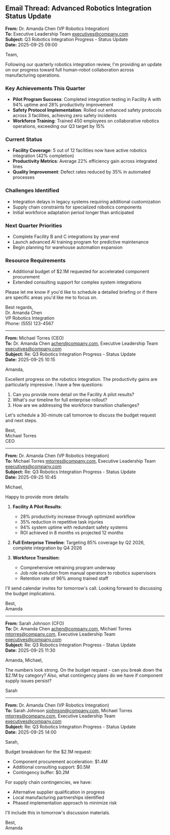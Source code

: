 ## Email Thread: Advanced Robotics Integration Status Update

**From:** Dr. Amanda Chen (VP Robotics Integration)  
**To:** Executive Leadership Team <executives@company.com>  
**Subject:** Q3 Robotics Integration Progress - Status Update  
**Date:** 2025-09-25 09:00  

Team,

Following our quarterly robotics integration review, I'm providing an update on our progress toward full human-robot collaboration across manufacturing operations.

### Key Achievements This Quarter
- **Pilot Program Success**: Completed integration testing in Facility A with 94% uptime and 28% productivity improvement
- **Safety Protocol Implementation**: Rolled out enhanced safety protocols across 3 facilities, achieving zero safety incidents
- **Workforce Training**: Trained 450 employees on collaborative robotics operations, exceeding our Q3 target by 15%

### Current Status
- **Facility Coverage**: 5 out of 12 facilities now have active robotics integration (42% completion)
- **Productivity Metrics**: Average 22% efficiency gain across integrated lines
- **Quality Improvement**: Defect rates reduced by 35% in automated processes

### Challenges Identified
- Integration delays in legacy systems requiring additional customization
- Supply chain constraints for specialized robotics components
- Initial workforce adaptation period longer than anticipated

### Next Quarter Priorities
- Complete Facility B and C integrations by year-end
- Launch advanced AI training program for predictive maintenance
- Begin planning for warehouse automation expansion

### Resource Requirements
- Additional budget of $2.1M requested for accelerated component procurement
- Extended consulting support for complex system integrations

Please let me know if you'd like to schedule a detailed briefing or if there are specific areas you'd like me to focus on.

Best regards,  
Dr. Amanda Chen  
VP Robotics Integration  
Phone: (555) 123-4567  

---

**From:** Michael Torres (CEO)  
**To:** Dr. Amanda Chen <achen@company.com>, Executive Leadership Team <executives@company.com>  
**Subject:** Re: Q3 Robotics Integration Progress - Status Update  
**Date:** 2025-09-25 10:15  

Amanda,

Excellent progress on the robotics integration. The productivity gains are particularly impressive. I have a few questions:

1. Can you provide more detail on the Facility A pilot results?
2. What's our timeline for full enterprise rollout?
3. How are we addressing the workforce transition challenges?

Let's schedule a 30-minute call tomorrow to discuss the budget request and next steps.

Best,  
Michael Torres  
CEO  

---

**From:** Dr. Amanda Chen (VP Robotics Integration)  
**To:** Michael Torres <mtorres@company.com>, Executive Leadership Team <executives@company.com>  
**Subject:** Re: Q3 Robotics Integration Progress - Status Update  
**Date:** 2025-09-25 10:45  

Michael,

Happy to provide more details:

1. **Facility A Pilot Results**: 
   - 28% productivity increase through optimized workflow
   - 35% reduction in repetitive task injuries
   - 94% system uptime with redundant safety systems
   - ROI achieved in 8 months vs projected 12 months

2. **Full Enterprise Timeline**: Targeting 85% coverage by Q2 2026, complete integration by Q4 2026

3. **Workforce Transition**: 
   - Comprehensive retraining program underway
   - Job role evolution from manual operators to robotics supervisors
   - Retention rate of 96% among trained staff

I'll send calendar invites for tomorrow's call. Looking forward to discussing the budget implications.

Best,  
Amanda  

---

**From:** Sarah Johnson (CFO)  
**To:** Dr. Amanda Chen <achen@company.com>, Michael Torres <mtorres@company.com>, Executive Leadership Team <executives@company.com>  
**Subject:** Re: Q3 Robotics Integration Progress - Status Update  
**Date:** 2025-09-25 11:30  

Amanda, Michael,

The numbers look strong. On the budget request - can you break down the $2.1M by category? Also, what contingency plans do we have if component supply issues persist?

Sarah  

---

**From:** Dr. Amanda Chen (VP Robotics Integration)  
**To:** Sarah Johnson <sjohnson@company.com>, Michael Torres <mtorres@company.com>, Executive Leadership Team <executives@company.com>  
**Subject:** Re: Q3 Robotics Integration Progress - Status Update  
**Date:** 2025-09-25 14:00  

Sarah,

Budget breakdown for the $2.1M request:
- Component procurement acceleration: $1.4M
- Additional consulting support: $0.5M  
- Contingency buffer: $0.2M

For supply chain contingencies, we have:
- Alternative supplier qualification in progress
- Local manufacturing partnerships identified
- Phased implementation approach to minimize risk

I'll include this in tomorrow's discussion materials.

Best,  
Amanda